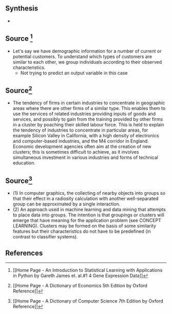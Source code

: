## Synthesis
- 
## Source [^1]
- Let's say we have demographic information for a number of current or potential customers. To understand which types of customers are similar to each other, we group individuals according to their observed characteristics.
	- Not trying to predict an output variable in this case
## Source[^2]
- The tendency of firms in certain industries to concentrate in geographic areas where there are other firms of a similar type. This enables them to use the services of related industries providing inputs of goods and services, and possibly to gain from the training provided by other firms in a cluster by poaching their skilled labour force. This is held to explain the tendency of industries to concentrate in particular areas, for example Silicon Valley in California, with a high density of electronics and computer-based industries, and the M4 corridor in England. Economic development agencies often aim at the creation of new clusters; this is sometimes difficult to achieve, as it involves simultaneous investment in various industries and forms of technical education.
## Source[^3]
- (1) In computer graphics, the collecting of nearby objects into groups so that their effect in a radiosity calculation with another well-separated group can be approximated by a single interaction. 
- (2) An approach used in machine learning and data mining that attempts to place data into groups. The intention is that groupings or clusters will emerge that have meaning for the application problem (see CONCEPT LEARNING). Clusters may be formed on the basis of some similarity features but their characteristics do not have to be predefined (in contrast to classifier systems).
## References

[^1]: [[Home Page - An Introduction to Statistical Learning with Applications in Python by Gareth James et. al.#1 4 Gene Expression Data]]
[^2]:  [[Home Page - A Dictionary of Economics 5th Edition by Oxford Reference]]
[^3]: [[Home Page - A Dictionary of Computer Science 7th Edition by Oxford Reference]]